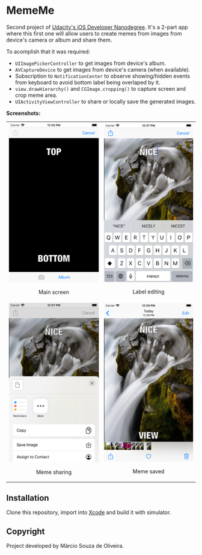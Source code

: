 # MemeMe

Second project of [Udacity's iOS Developer Nanodegree](https://www.udacity.com/course/ios-developer-nanodegree--nd003). It's a 2-part app where this first one will allow users to create memes from images from device's camera or album and share them.

To acomplish that it was required:

- `UIImagePickerController` to get images from device's album.
- `AVCaptureDevice` to get images from device's camera (when available).
- Subscription to `NotificationCenter` to observe showing/hidden events from keyboard to avoid bottom label being overlaped by it. 
- `view.drawHierarchy()` and `CGImage.cropping()` to capture screen and crop meme area.
- `UIActivityViewController` to share or locally save the generated images.

**Screenshots:**

<table align="center">
  <tr>
     <td>
       <img src="screenshots/image1.png" width="400" title="Main screen">
       <p align="center">Main screen</p>
     </td>
     <td>
       <img src="screenshots/image2.png" width="400" title="Label editing">
       <p align="center">Label editing</p>
     </td>
  </tr>
  <tr>
     <td>
       <img src="screenshots/image3.png" width="400" title="Meme sharing">
       <p align="center">Meme sharing</p>
     </td>
     <td>
       <img src="screenshots/image4.png" width="400" title="Meme saved">
       <p align="center">Meme saved</p>
     </td>
  </tr>
</table>

## Installation

Clone this repository, import into [Xcode](https://developer.apple.com/xcode/) and build it with simulator.

## Copyright

Project developed by Márcio Souza de Oliveira.
